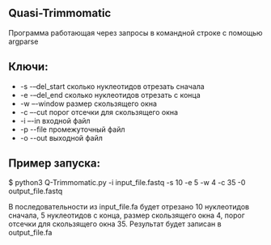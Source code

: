 ## Quasi-Trimmomatic
Программа работающая через запросы в командной строке с помощью argparse

## Ключи:
* -s -–del_start сколько нуклеотидов отрезать сначала
* -e -–del_end сколько нуклеотидов отрезать с конца
* -w –-window размер скользящего окна
* -c –-cut порог отсечки для скользящего окна
* -i –-in входной файл
* -p --file промежуточный файл
* -o --out выходной файл

## Пример запуска:
$ python3 Q-Trimmomatic.py -i input_file.fastq -s 10 -e 5 -w 4 -c 35 -0 output_file.fastq

В последовательности из input_file.fa будет отрезано 10 нуклеотидов сначала, 5 нуклеотидов с конца, 
размер скользящего окна 4, порог отсечки для скользящего окна 35. Результат будет записан в output_file.fa
